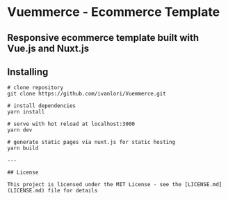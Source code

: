 # Vuemmerce - Ecommerce Template

## Responsive ecommerce template built with Vue.js and Nuxt.js

## Installing

```
# clone repository
git clone https://github.com/ivanlori/Vuemmerce.git

# install dependencies
yarn install

# serve with hot reload at localhost:3000
yarn dev

# generate static pages via nuxt.js for static hosting
yarn build

---

## License

This project is licensed under the MIT License - see the [LICENSE.md](LICENSE.md) file for details
```
